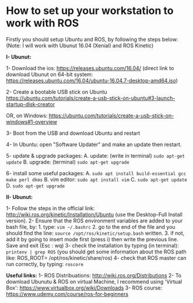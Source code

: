 # How to set up your workstation to work with ROS

Firstly you should setup Ubuntu and ROS, by following the steps below:
(Note: I will work with Ubunut 16.04 (Xenial) and ROS Kinetic)

**I- Ubunut:**

1- Download the ios:
https://releases.ubuntu.com/16.04/
(direct link to download Ubunut on 64-bit system: https://releases.ubuntu.com/16.04/ubuntu-16.04.7-desktop-amd64.iso)

2- Create a bootable USB stick on Ubuntu
https://ubuntu.com/tutorials/create-a-usb-stick-on-ubuntu#3-launch-startup-disk-creator

OR, on Windows:
https://ubuntu.com/tutorials/create-a-usb-stick-on-windows#1-overview

3- Boot from the USB and download Ubuntu and restart

4- In Ubuntu: open "Software Updater" and make an update then restart.

5- update & upgrade packages:
    A. update: (write in terminal) `sudo apt-get update`
    B. upgrade: (terminal) `sudo apt-get upgrade`
    
6- install some useful packages:
    A. `sudo apt install build-essential gcc make perl dkms`
    B. vim editor: `sudo apt install vim`
    C. `sudo apt-get update`
    D. `sudo apt-get upgrade`
    
**II- Ubunut:**

1- Follow the steps in the official link: http://wiki.ros.org/kinetic/Installation/Ubuntu
   (use the Desktop-Full Install version).
2- Ensure that the ROS environment variables are added to your bash file, by:
    1. type: `vim ~/.bashrc`
    2. go to the end of the file and you should find the line: `source /opt/ros/kinetic/setup.bash` written.
    3. if not, add it by going to insert mode first (press i) then write the previous line. Save and exit (Esc : wq)
3- check the installation by typing (in terminal): `printenv | grep ROS`
        (you should get some information about the ROS path like: ROS_ROOT= /opt/ros/kinetic/share/ros)
4- check that ROS master can run correctly, by typing: `roscore`


**Useful links:**
1- ROS Distribuations: http://wiki.ros.org/Distributions
2- To download Ubunutu & ROS on virtual Machine, I recommend using 'Virtual Box': https://www.virtualbox.org/wiki/Downloads
3- ROS course: https://www.udemy.com/course/ros-for-beginners
